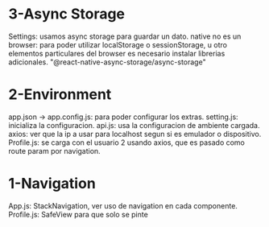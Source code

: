 # 3-Async Storage
Settings: usamos async storage para guardar un dato.
native no es un browser: para poder utilizar localStorage o sessionStorage, u otro elementos particulares del browser es necesario instalar librerias adicionales.
"@react-native-async-storage/async-storage"


# 2-Environment

app.json -> app.config.js: para poder configurar los extras.
setting.js: inicializa la configuracion.
api.js: usa la configuracion de ambiente cargada.
axios: ver que la ip a usar para localhost
segun si es emulador o dispositivo.
Profile.js: se carga con el usuario 2 usando axios, que es pasado como route param por navigation.

# 1-Navigation

App.js: StackNavigation, ver uso de navigation en cada componente.
Profile.js: SafeView para que solo se pinte
